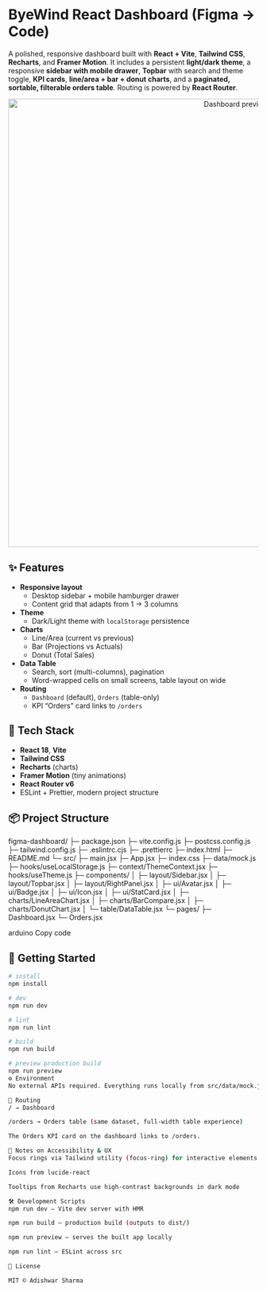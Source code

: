 # ByeWind React Dashboard (Figma → Code)

A polished, responsive dashboard built with **React + Vite**, **Tailwind CSS**, **Recharts**, and **Framer Motion**. It includes a persistent **light/dark theme**, a responsive **sidebar with mobile drawer**, **Topbar** with search and theme toggle, **KPI cards**, **line/area + bar + donut charts**, and a **paginated, sortable, filterable orders table**. Routing is powered by **React Router**.

<p align="center">
  <img src="public/preview-dark.png" alt="Dashboard preview" width="900">
</p>

## ✨ Features

- **Responsive layout**
  - Desktop sidebar + mobile hamburger drawer
  - Content grid that adapts from 1 → 3 columns
- **Theme**
  - Dark/Light theme with `localStorage` persistence
- **Charts**
  - Line/Area (current vs previous)
  - Bar (Projections vs Actuals)
  - Donut (Total Sales)
- **Data Table**
  - Search, sort (multi-columns), pagination
  - Word-wrapped cells on small screens, table layout on wide
- **Routing**
  - `Dashboard` (default), `Orders` (table-only)
  - KPI “Orders” card links to `/orders`

## 🧱 Tech Stack

- **React 18**, **Vite**
- **Tailwind CSS**
- **Recharts** (charts)
- **Framer Motion** (tiny animations)
- **React Router v6**
- ESLint + Prettier, modern project structure

## 📦 Project Structure

figma-dashboard/
├─ package.json
├─ vite.config.js
├─ postcss.config.js
├─ tailwind.config.js
├─ .eslintrc.cjs
├─ .prettierrc
├─ index.html
├─ README.md
└─ src/
├─ main.jsx
├─ App.jsx
├─ index.css
├─ data/mock.js
├─ hooks/useLocalStorage.js
├─ context/ThemeContext.jsx
├─ hooks/useTheme.js
├─ components/
│ ├─ layout/Sidebar.jsx
│ ├─ layout/Topbar.jsx
│ ├─ layout/RightPanel.jsx <!-- optional; currently not mounted -->
│ ├─ ui/Avatar.jsx
│ ├─ ui/Badge.jsx
│ ├─ ui/Icon.jsx
│ ├─ ui/StatCard.jsx
│ ├─ charts/LineAreaChart.jsx
│ ├─ charts/BarCompare.jsx
│ ├─ charts/DonutChart.jsx
│ └─ table/DataTable.jsx
└─ pages/
├─ Dashboard.jsx
└─ Orders.jsx

arduino
Copy code

## 🚀 Getting Started

```bash
# install
npm install

# dev
npm run dev

# lint
npm run lint

# build
npm run build

# preview production build
npm run preview
⚙️ Environment
No external APIs required. Everything runs locally from src/data/mock.js.

🔗 Routing
/ → Dashboard

/orders → Orders table (same dataset, full-width table experience)

The Orders KPI card on the dashboard links to /orders.

🧪 Notes on Accessibility & UX
Focus rings via Tailwind utility (focus-ring) for interactive elements

Icons from lucide-react

Tooltips from Recharts use high-contrast backgrounds in dark mode

🛠️ Development Scripts
npm run dev – Vite dev server with HMR

npm run build – production build (outputs to dist/)

npm run preview – serves the built app locally

npm run lint – ESLint across src

📄 License

MIT © Adishwar Sharma
```
